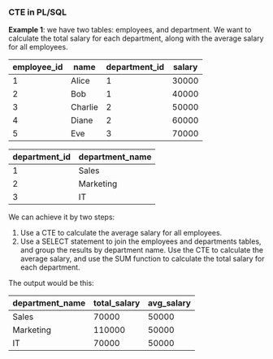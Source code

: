 ### CTE in PL/SQL

**Example 1**: we have two tables: employees, and department. We want to calculate the total salary for each department, along with the average salary for all employees.

| employee_id | name  | department_id | salary |
| ----------- | ----- | ------------- | ------ |
| 1           | Alice | 1             | 30000  |
| 2           | Bob   | 1             | 40000  |
| 3           | Charlie | 2           | 50000  |
| 4           | Diane | 2             | 60000  |
| 5           | Eve   | 3             | 70000  |


| department_id | department_name |
| ------------- | --------------- |
| 1             | Sales           |
| 2             | Marketing       |
| 3             | IT              |

We can achieve it by two steps:

1. Use a CTE to calculate the average salary for all employees.
2. Use a SELECT statement to join the employees and departments tables, and group the results by department name. Use the CTE to calculate the average salary, and use the SUM function to calculate the total salary for each department. 

The output would be this: 

| department_name  | total_salary | avg_salary |
| --------------- | ------------ | ---------- |
| Sales           | 70000        | 50000      |
| Marketing       | 110000       | 50000      |
| IT              | 70000        | 50000      |
